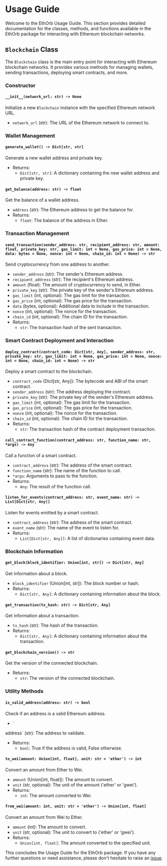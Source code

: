 # Usage Guide

Welcome to the EthOrb Usage Guide. This section provides detailed documentation for the classes, methods, and functions available in the EthOrb package for interacting with Ethereum blockchain networks.

## `Blockchain` Class

The `Blockchain` class is the main entry point for interacting with Ethereum blockchain networks. It provides various methods for managing wallets, sending transactions, deploying smart contracts, and more.

### Constructor

#### `__init__(network_url: str) -> None`

Initialize a new `Blockchain` instance with the specified Ethereum network URL.

- `network_url` (str): The URL of the Ethereum network to connect to.

### Wallet Management

#### `generate_wallet() -> Dict[str, str]`

Generate a new wallet address and private key.

- Returns:
  - `Dict[str, str]`: A dictionary containing the new wallet address and private key.

#### `get_balance(address: str) -> float`

Get the balance of a wallet address.

- `address` (str): The Ethereum address to get the balance for.
- Returns:
  - `float`: The balance of the address in Ether.

### Transaction Management

#### `send_transaction(sender_address: str, recipient_address: str, amount: float, private_key: str, gas_limit: int = None, gas_price: int = None, data: bytes = None, nonce: int = None, chain_id: int = None) -> str`

Send cryptocurrency from one address to another.

- `sender_address` (str): The sender's Ethereum address.
- `recipient_address` (str): The recipient's Ethereum address.
- `amount` (float): The amount of cryptocurrency to send, in Ether.
- `private_key` (str): The private key of the sender's Ethereum address.
- `gas_limit` (int, optional): The gas limit for the transaction.
- `gas_price` (int, optional): The gas price for the transaction.
- `data` (bytes, optional): Additional data to include in the transaction.
- `nonce` (int, optional): The nonce for the transaction.
- `chain_id` (int, optional): The chain ID for the transaction.
- Returns:
  - `str`: The transaction hash of the sent transaction.

### Smart Contract Deployment and Interaction

#### `deploy_contract(contract_code: Dict[str, Any], sender_address: str, private_key: str, gas_limit: int = None, gas_price: int = None, nonce: int = None, chain_id: int = None) -> str`

Deploy a smart contract to the blockchain.

- `contract_code` (Dict[str, Any]): The bytecode and ABI of the smart contract.
- `sender_address` (str): The address deploying the contract.
- `private_key` (str): The private key of the sender's Ethereum address.
- `gas_limit` (int, optional): The gas limit for the transaction.
- `gas_price` (int, optional): The gas price for the transaction.
- `nonce` (int, optional): The nonce for the transaction.
- `chain_id` (int, optional): The chain ID for the transaction.
- Returns:
  - `str`: The transaction hash of the contract deployment transaction.

#### `call_contract_function(contract_address: str, function_name: str, *args) -> Any`

Call a function of a smart contract.

- `contract_address` (str): The address of the smart contract.
- `function_name` (str): The name of the function to call.
- `*args`: Arguments to pass to the function.
- Returns:
  - `Any`: The result of the function call.

#### `listen_for_events(contract_address: str, event_name: str) -> List[Dict[str, Any]]`

Listen for events emitted by a smart contract.

- `contract_address` (str): The address of the smart contract.
- `event_name` (str): The name of the event to listen for.
- Returns:
  - `List[Dict[str, Any]]`: A list of dictionaries containing event data.

### Blockchain Information

#### `get_block(block_identifier: Union[int, str]) -> Dict[str, Any]`

Get information about a block.

- `block_identifier` (Union[int, str]): The block number or hash.
- Returns:
  - `Dict[str, Any]`: A dictionary containing information about the block.

#### `get_transaction(tx_hash: str) -> Dict[str, Any]`

Get information about a transaction.

- `tx_hash` (str): The hash of the transaction.
- Returns:
  - `Dict[str, Any]`: A dictionary containing information about the transaction.

#### `get_blockchain_version() -> str`

Get the version of the connected blockchain.

- Returns:
  - `str`: The version of the connected blockchain.

### Utility Methods

#### `is_valid_address(address: str) -> bool`

Check if an address is a valid Ethereum address.

- `

address` (str): The address to validate.
- Returns:
  - `bool`: True if the address is valid, False otherwise.

#### `to_wei(amount: Union[int, float], unit: str = 'ether') -> int`

Convert an amount from Ether to Wei.

- `amount` (Union[int, float]): The amount to convert.
- `unit` (str, optional): The unit of the amount ('ether' or 'gwei').
- Returns:
  - `int`: The amount converted to Wei.

#### `from_wei(amount: int, unit: str = 'ether') -> Union[int, float]`

Convert an amount from Wei to Ether.

- `amount` (int): The amount to convert.
- `unit` (str, optional): The unit to convert to ('ether' or 'gwei').
- Returns:
  - `Union[int, float]`: The amount converted to the specified unit.

This concludes the Usage Guide for the EthOrb package. If you have any further questions or need assistance, please don't hesitate to raise an [issue](https://github.com/sambitpoddar/ethorb/issues).
